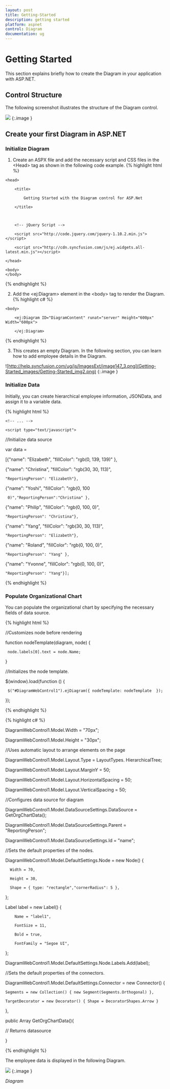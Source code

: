 ```yaml
---
layout: post
title: Getting-Started
description: getting started
platform: aspnet
control: Diagram
documentation: ug
---
```


# Getting Started

This section explains briefly how to create the Diagram in your application with ASP.NET.

## Control Structure

The following screenshot illustrates the structure of the Diagram control.



![](Getting-Started_images/Getting-Started_img1.png) 
{:.image }


## Create your first Diagram in ASP.NET

### Initialize Diagram

1. Create an ASPX file and add the necessary script and CSS files in the &lt;Head&gt; tag as shown in the following code example.
{% highlight html %}


<html xmlns="http://www.w3.org/1999/xhtml">

    <head>

        <title>

            Getting Started with the Diagram control for ASP.Net

        </title>



        <!-- jQuery Script -->

        <script src="http://code.jquery.com/jquery-1.10.2.min.js"></script>

<!--script to create Diagram-->

        <script src="http://cdn.syncfusion.com/js/ej.widgets.all-latest.min.js"></script>

    </head>

    <body>
    </body>

</html>





{% endhighlight %}



2. Add the &lt;ej:Diagram&gt; element in the &lt;body&gt; tag to render the Diagram.
{% highlight c# %}


<html>

    <body>

        <ej:Diagram ID="DiagramContent" runat="server" Height="600px" Width="600px">

        </ej:Diagram>

</body>

</html>



{% endhighlight %}



3. This creates an empty Diagram. In the following section, you can learn how to add employee details in the Diagram.

 ![http://help.syncfusion.com/ug/js/ImagesExt/image147_3.png](Getting-Started_images/Getting-Started_img2.png) 
{:.image }


### Initialize Data

Initially, you can create hierarchical employee information, JSONData, and assign it to a variable data.



{% highlight html %}

<head>

    <!-- ... -->

    <script type="text/javascript">

//Initialize data source

 var data =

  [{"name": "Elizabeth", "fillColor": "rgb(0, 139, 139)" },

   {"name": "Christina", "fillColor": "rgb(30, 30, 113)",

    "ReportingPerson": "Elizabeth"},

   {"name": "Yoshi", "fillColor": "rgb(0, 100

     0)","ReportingPerson":"Christina" },

   {"name": "Philip", "fillColor": "rgb(0, 100, 0)", 

    "ReportingPerson": "Christina"},

   {"name": "Yang", "fillColor": "rgb(30, 30, 113)", 

    "ReportingPerson": "Elizabeth"},

   {"name": "Roland", "fillColor": "rgb(0, 100, 0)", 

    "ReportingPerson": "Yang" },

   {"name": "Yvonne", "fillColor": "rgb(0, 100, 0)", 

    "ReportingPerson": "Yang"}];   

 </script>

</head>



{% endhighlight %}

### Populate Organizational Chart

You can populate the organizational chart by specifying the necessary fields of data source.

{% highlight html %}

//Customizes node before rendering

function nodeTemplate(diagram, node) {

     node.labels[0].text = node.Name; 

 }

//Initializes the node template.

 $(window).load(function () {

     $("#DiagramWebControl1").ejDiagram({ nodeTemplate: nodeTemplate  });

 });  



{% endhighlight %}



{% highlight c# %}

  DiagramWebControl1.Model.Width = "70px";

  DiagramWebControl1.Model.Height = "30px";



//Uses automatic layout to arrange elements on the page

  DiagramWebControl1.Model.Layout.Type = LayoutTypes. HierarchicalTree;

  DiagramWebControl1.Model.Layout.MarginY = 50;

  DiagramWebControl1.Model.Layout.HorizontalSpacing = 50;

  DiagramWebControl1.Model.Layout.VerticalSpacing = 50;



//Configures data source for diagram

  DiagramWebControl1.Model.DataSourceSettings.DataSource = GetOrgChartData();

  DiagramWebControl1.Model.DataSourceSettings.Parent = "ReportingPerson";

  DiagramWebControl1.Model.DataSourceSettings.Id = "name";



//Sets the default properties of the nodes.

  DiagramWebControl1.Model.DefaultSettings.Node = new Node() { 

      Width = 70, 

      Height = 30,

      Shape = { type: "rectangle","cornerRadius": 5 },

  };

  Label label = new Label() { 

        Name = "label1",

        FontSize = 11, 

        Bold = true, 

        FontFamily = "Segoe UI", 

  };



 DiagramWebControl1.Model.DefaultSettings.Node.Labels.Add(label);



//Sets the default properties of the connectors.

 DiagramWebControl1.Model.DefaultSettings.Connector = new Connector() {

    Segments = new Collection() { new Segment(Segments.Orthogonal) },

    TargetDecorator = new Decorator() { Shape = DecoratorShapes.Arrow }

 },



 public Array GetOrgChartData(){

// Returns datasource

   }





{% endhighlight %}



The employee data is displayed in the following Diagram.



![](Getting-Started_images/Getting-Started_img3.png) 
{:.image }


_Diagram_

